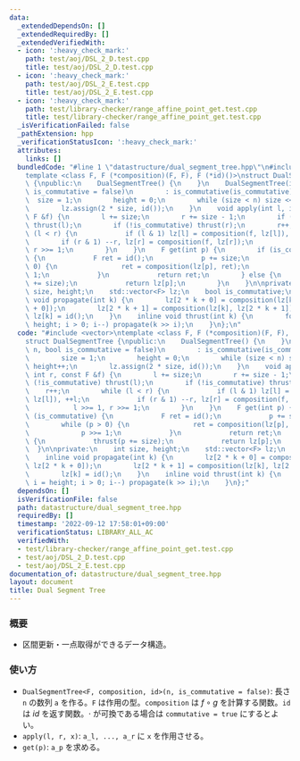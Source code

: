 ```yaml
---
data:
  _extendedDependsOn: []
  _extendedRequiredBy: []
  _extendedVerifiedWith:
  - icon: ':heavy_check_mark:'
    path: test/aoj/DSL_2_D.test.cpp
    title: test/aoj/DSL_2_D.test.cpp
  - icon: ':heavy_check_mark:'
    path: test/aoj/DSL_2_E.test.cpp
    title: test/aoj/DSL_2_E.test.cpp
  - icon: ':heavy_check_mark:'
    path: test/library-checker/range_affine_point_get.test.cpp
    title: test/library-checker/range_affine_point_get.test.cpp
  _isVerificationFailed: false
  _pathExtension: hpp
  _verificationStatusIcon: ':heavy_check_mark:'
  attributes:
    links: []
  bundledCode: "#line 1 \"datastructure/dual_segment_tree.hpp\"\n#include <vector>\n\
    template <class F, F (*composition)(F, F), F (*id)()>\nstruct DualSegmentTree\
    \ {\npublic:\n    DualSegmentTree() {\n    }\n    DualSegmentTree(int n, bool\
    \ is_commutative = false)\n        : is_commutative(is_commutative) {\n      \
    \  size = 1;\n        height = 0;\n        while (size < n) size <<= 1, height++;\n\
    \        lz.assign(2 * size, id());\n    }\n    void apply(int l, int r, const\
    \ F &f) {\n        l += size;\n        r += size - 1;\n        if (!is_commutative)\
    \ thrust(l);\n        if (!is_commutative) thrust(r);\n        r++;\n        while\
    \ (l < r) {\n            if (l & 1) lz[l] = composition(f, lz[l]), ++l;\n    \
    \        if (r & 1) --r, lz[r] = composition(f, lz[r]);\n            l >>= 1,\
    \ r >>= 1;\n        }\n    }\n    F get(int p) {\n        if (is_commutative)\
    \ {\n            F ret = id();\n            p += size;\n            while (p >\
    \ 0) {\n                ret = composition(lz[p], ret);\n                p >>=\
    \ 1;\n            }\n            return ret;\n        } else {\n            thrust(p\
    \ += size);\n            return lz[p];\n        }\n    }\n\nprivate:\n    int\
    \ size, height;\n    std::vector<F> lz;\n    bool is_commutative;\n    inline\
    \ void propagate(int k) {\n        lz[2 * k + 0] = composition(lz[k], lz[2 * k\
    \ + 0]);\n        lz[2 * k + 1] = composition(lz[k], lz[2 * k + 1]);\n       \
    \ lz[k] = id();\n    }\n    inline void thrust(int k) {\n        for (int i =\
    \ height; i > 0; i--) propagate(k >> i);\n    }\n};\n"
  code: "#include <vector>\ntemplate <class F, F (*composition)(F, F), F (*id)()>\n\
    struct DualSegmentTree {\npublic:\n    DualSegmentTree() {\n    }\n    DualSegmentTree(int\
    \ n, bool is_commutative = false)\n        : is_commutative(is_commutative) {\n\
    \        size = 1;\n        height = 0;\n        while (size < n) size <<= 1,\
    \ height++;\n        lz.assign(2 * size, id());\n    }\n    void apply(int l,\
    \ int r, const F &f) {\n        l += size;\n        r += size - 1;\n        if\
    \ (!is_commutative) thrust(l);\n        if (!is_commutative) thrust(r);\n    \
    \    r++;\n        while (l < r) {\n            if (l & 1) lz[l] = composition(f,\
    \ lz[l]), ++l;\n            if (r & 1) --r, lz[r] = composition(f, lz[r]);\n \
    \           l >>= 1, r >>= 1;\n        }\n    }\n    F get(int p) {\n        if\
    \ (is_commutative) {\n            F ret = id();\n            p += size;\n    \
    \        while (p > 0) {\n                ret = composition(lz[p], ret);\n   \
    \             p >>= 1;\n            }\n            return ret;\n        } else\
    \ {\n            thrust(p += size);\n            return lz[p];\n        }\n  \
    \  }\n\nprivate:\n    int size, height;\n    std::vector<F> lz;\n    bool is_commutative;\n\
    \    inline void propagate(int k) {\n        lz[2 * k + 0] = composition(lz[k],\
    \ lz[2 * k + 0]);\n        lz[2 * k + 1] = composition(lz[k], lz[2 * k + 1]);\n\
    \        lz[k] = id();\n    }\n    inline void thrust(int k) {\n        for (int\
    \ i = height; i > 0; i--) propagate(k >> i);\n    }\n};"
  dependsOn: []
  isVerificationFile: false
  path: datastructure/dual_segment_tree.hpp
  requiredBy: []
  timestamp: '2022-09-12 17:58:01+09:00'
  verificationStatus: LIBRARY_ALL_AC
  verifiedWith:
  - test/library-checker/range_affine_point_get.test.cpp
  - test/aoj/DSL_2_D.test.cpp
  - test/aoj/DSL_2_E.test.cpp
documentation_of: datastructure/dual_segment_tree.hpp
layout: document
title: Dual Segment Tree
---
```


### 概要
- 区間更新・一点取得ができるデータ構造。

### 使い方
- `DualSegmentTree<F, composition, id>(n, is_commutative = false)`: 長さ `n` の数列 `a` を作る。`F` は作用の型。`composition` は $f \circ g$ を計算する関数。`id` は $id$ を返す関数。$\cdot$ が可換である場合は `commutative = true` にするとよい。
- `apply(l, r, x)`: `a_l, ..., a_r` に `x` を作用させる。
- `get(p)`: `a_p` を求める。